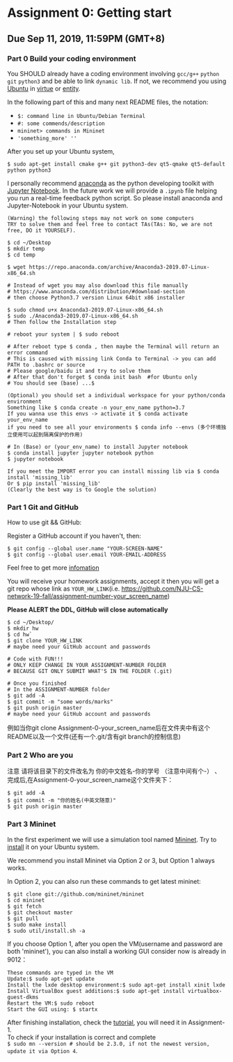 # Assignment 0: Getting start
## Due Sep 11, 2019, 11:59PM (GMT+8)
### Part 0 Build your coding environment
You SHOULD already have a coding environment involving `gcc/g++` `python` `git` `python3` and be able to link `dynamic lib`. If not, we recommend you using [Ubuntu](https://ubuntu.com/download/desktop) in [virtue](https://www.baidu.com/s?ie=utf-8&f=8&rsv_bp=1&rsv_idx=1&tn=baidu&wd=ubuntu&rsv_pq=8398d0d200a39636&rsv_t=7d3cwHv0lro9uwWvbfXx05J5VhHynVdwMBqvLWjewSaFtmSJFhvXSQ%2F4K74&rqlang=cn&rsv_enter=1&rsv_dl=tb&rsv_sug3=7&rsv_sug1=5&rsv_sug7=101&rsv_sug2=0&inputT=1004&rsv_sug4=1629&rsv_sug=2) or [entity](https://www.baidu.com/s?ie=utf-8&f=8&rsv_bp=1&rsv_idx=1&tn=baidu&wd=ISO%E5%AE%89%E8%A3%85ubuntu&oq=vmware%2520workstation%2520%25E5%25AE%2589%25E8%25A3%2585ubuntu&rsv_pq=a9978c1f00b4bc28&rsv_t=62c7FNYTcktZpV%2FLAJdq8f4uYdsJEQOBznWIV05%2BnZyEdx0vJExlpQRG39I&rqlang=cn&rsv_enter=1&rsv_dl=tb&inputT=32405&rsv_sug3=64&rsv_sug1=44&rsv_sug7=100&rsv_sug2=0&rsv_sug4=34298).

In the following part of this and many next README files, the notation:
+ `$: command line in Ubuntu/Debian Terminal`
+ `#: some commends/description`
+ `mininet> commands in Mininet`
+ `'something_more' ''`

After you set up your Ubuntu system,

`
$ sudo apt-get install cmake g++ git python3-dev qt5-qmake qt5-default python python3
`

I personally recommend [anaconda](https://www.anaconda.com/distribution/#download-section) as the python developing toolkit with [Jupyter Notebook](https://jupyter.org/install).
In the future work we will provide a `.ipynb` file helping you run a real-time feedback python script. So please install anaconda and Jupyter-Notebook in your Ubuntu system.
````
(Warning) the following steps may not work on some computers
TRY to solve them and feel free to contact TAs(TAs: No, we are not free, DO it YOURSELF).

$ cd ~/Desktop
$ mkdir temp
$ cd temp

$ wget https://repo.anaconda.com/archive/Anaconda3-2019.07-Linux-x86_64.sh

# Instead of wget you may also download this file manually
# https://www.anaconda.com/distribution/#download-section
# then choose Python3.7 version Linux 64bit x86 installer

$ sudo chmod u+x Anaconda3-2019.07-Linux-x86_64.sh
$ sudo ./Anaconda3-2019.07-Linux-x86_64.sh
# Then follow the Installation step

# reboot your system | $ sudo reboot

# After reboot type $ conda , then maybe the Terminal will return an error command
# This is caused with missing link Conda to Terminal -> you can add PATH to .bashrc or source
# Please google/baidu it and try to solve them
# After that don't forget $ conda init bash  #for Ubuntu only
# You should see (base) ...$  

(Optional) you should set a individual workspace for your python/conda environment
Something like $ conda create -n your_env_name python=3.7
If you wanna use this envs -> activate it $ conda activate your_env_name
if you need to see all your environments $ conda info --envs (多个环境独立使用可以起到隔离保护的作用)

# In (Base) or (your_env_name) to install Jupyter notebook
$ conda install jupyter jupyter notebook python
$ jupyter notebook

If you meet the IMPORT error you can install missing lib via $ conda install 'missing_lib'
Or $ pip install 'missing_lib'
(Clearly the best way is to Google the solution)
````
### Part 1 Git and GitHub
How to use git && GitHub:

Register a GitHub account if you haven't, then:
````
$ git config --global user.name "YOUR-SCREEN-NAME"
$ git config --global user.email YOUR-EMAIL-ADDRESS
````
Feel free to get more [infomation](https://git-scm.com/book/zh/v2)

You will receive your homework assignments, accept it then you will get a git repo whose link as `YOUR_HW_LINK`(i.e. https://github.com/NJU-CS-network-19-fall/assignment-number-your_screen_name)

**Please ALERT the DDL, GitHub will close automatically**
````
$ cd ~/Desktop/
$ mkdir hw
$ cd hw`
$ git clone YOUR_HW_LINK
# maybe need your GitHub account and passwords

# Code with FUN!!!
# ONLY KEEP CHANGE IN YOUR ASSIGNMENT-NUMBER FOLDER
# BECAUSE GIT ONLY SUBMIT WHAT'S IN THE FOLDER (.git)

# Once you finished
# In the ASSIGNMENT-NUMBER folder
$ git add -A
$ git commit -m "some words/marks"
$ git push origin master
# maybe need your GitHub account and passwords
````

例如当你git clone Assignment-0-your_screen_name后在文件夹中有这个README以及一个文件(还有一个.git/含有git branch的控制信息)


### Part 2 Who are you
注意 请将该目录下的文件改名为 你的中文姓名-你的学号 （注意中间有个-） 、
完成后,在Assignment-0-your_screen_name这个文件夹下：
````
$ git add -A
$ git commit -m "你的姓名(中英文随意)"
$ git push origin master
````


### Part 3 Mininet

In the first experiment we will use a simulation tool named [Mininet](http://mininet.org/).
Try to [install](http://mininet.org/download/) it on your Ubuntu system.

We recommend you install Mininet via Option 2 or 3, but Option 1 always works.

In Option 2, you can also run these commands to get latest mininet:
````
$ git clone git://github.com/mininet/mininet
$ cd mininet
$ git fetch
$ git checkout master
$ git pull
$ sudo make install
$ sudo util/install.sh -a
````

If you choose Option 1, after you open the VM(username and password are both 'mininet'), you can also install a working GUI consider now is already in 9012：

````
These commands are typed in the VM
Update:$ sudo apt-get update
Install the lxde desktop environment:$ sudo apt-get install xinit lxde
Install VirtualBox guest additions:$ sudo apt-get install virtualbox-guest-dkms
Restart the VM:$ sudo reboot
Start the GUI using: $ startx
````

After finishing installation, check the [tutorial](http://mininet.org/walkthrough/), you will need it in Assignment-1. \
To check if your installation is correct and complete  \
`$ sudo mn --version # should be 2.3.0, if not the newest version, update it via Option 4`.
